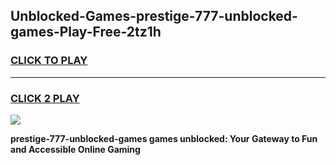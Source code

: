 
## Unblocked-Games-prestige-777-unblocked-games-Play-Free-2tz1h
<h3>
<a href="https://premium76.site?title=prestige-777-unblocked-games&ref=10A">CLICK TO PLAY</a></h3>
<hr>

<h3>
<a href="https://premium76.site?title=prestige-777-unblocked-games&ref=10A">CLICK 2 PLAY</a>
  
</h3>

<a href="https://premium76.site?title=prestige-777-unblocked-games&ref=10A"><img src="https://clearcache.store/games.png"></a>


**prestige-777-unblocked-games games unblocked: Your Gateway to Fun and Accessible Online Gaming**
